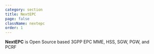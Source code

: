 ```yaml
---
category: section
title: NextEPC
page: false
className: nextepc
order: 1
---
```


**NextEPC** is Open Source based 3GPP EPC
MME, HSS, SGW, PGW, and PCRF